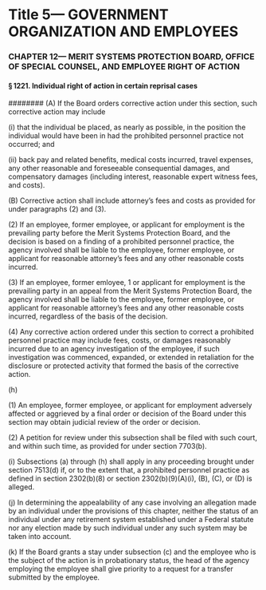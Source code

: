 
# Title 5— GOVERNMENT ORGANIZATION AND EMPLOYEES
### CHAPTER 12— MERIT SYSTEMS PROTECTION BOARD, OFFICE OF SPECIAL COUNSEL, AND EMPLOYEE RIGHT OF ACTION
#### § 1221. Individual right of action in certain reprisal cases
######## (A) If the Board orders corrective action under this section, such corrective action may include

(i) that the individual be placed, as nearly as possible, in the position the individual would have been in had the prohibited personnel practice not occurred; and

(ii) back pay and related benefits, medical costs incurred, travel expenses, any other reasonable and foreseeable consequential damages, and compensatory damages (including interest, reasonable expert witness fees, and costs).

(B) Corrective action shall include attorney’s fees and costs as provided for under paragraphs (2) and (3).

(2) If an employee, former employee, or applicant for employment is the prevailing party before the Merit Systems Protection Board, and the decision is based on a finding of a prohibited personnel practice, the agency involved shall be liable to the employee, former employee, or applicant for reasonable attorney’s fees and any other reasonable costs incurred.

(3) If an employee, former emloyee, 1 or applicant for employment is the prevailing party in an appeal from the Merit Systems Protection Board, the agency involved shall be liable to the employee, former employee, or applicant for reasonable attorney’s fees and any other reasonable costs incurred, regardless of the basis of the decision.

(4) Any corrective action ordered under this section to correct a prohibited personnel practice may include fees, costs, or damages reasonably incurred due to an agency investigation of the employee, if such investigation was commenced, expanded, or extended in retaliation for the disclosure or protected activity that formed the basis of the corrective action.

(h)

(1) An employee, former employee, or applicant for employment adversely affected or aggrieved by a final order or decision of the Board under this section may obtain judicial review of the order or decision.

(2) A petition for review under this subsection shall be filed with such court, and within such time, as provided for under section 7703(b).

(i) Subsections (a) through (h) shall apply in any proceeding brought under section 7513(d) if, or to the extent that, a prohibited personnel practice as defined in section 2302(b)(8) or section 2302(b)(9)(A)(i), (B), (C), or (D) is alleged.

(j) In determining the appealability of any case involving an allegation made by an individual under the provisions of this chapter, neither the status of an individual under any retirement system established under a Federal statute nor any election made by such individual under any such system may be taken into account.

(k) If the Board grants a stay under subsection (c) and the employee who is the subject of the action is in probationary status, the head of the agency employing the employee shall give priority to a request for a transfer submitted by the employee.
